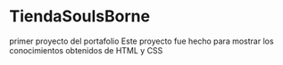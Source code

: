 # TiendaSoulsBorne
primer proyecto del portafolio
Este proyecto fue hecho para mostrar los conocimientos obtenidos de HTML y CSS
